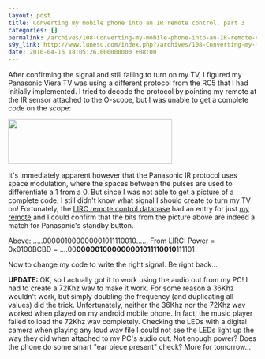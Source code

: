 ```yaml
---
layout: post
title: Converting my mobile phone into an IR remote control, part 3
categories: []
permalink: /archives/108-Converting-my-mobile-phone-into-an-IR-remote-control,-part-3.html
s9y_link: http://www.lunesu.com/index.php?/archives/108-Converting-my-mobile-phone-into-an-IR-remote-control,-part-3.html
date: 2010-04-15 18:05:26.000000000 +08:00
---
```

After confirming the signal and still failing to turn on my TV, I figured my Panasonic Viera TV was using a different protocol from the RC5 that I had initially implemented. I tried to decode the protocol by pointing my remote at the IR sensor attached to the O-scope, but I was unable to get a complete code on the scope:

<!-- s9ymdb:77 --><img class="serendipity_image_center" width="332" height="91"  src="http://www.lunesu.com/uploads/oscope3.png"  alt="" />

It's immediately apparent however that the Panasonic IR protocol uses space modulation, where the spaces between the pulses are used to differentiate a 1 from a 0. But since I was not able to get a picture of a complete code, I still didn't know what signal I should create to turn my TV on! Fortunately, the <a href="http://lirc.sourceforge.net/remotes/" title="LIRC remote control database">LIRC remote control database</a> had an entry for just <a href="http://lirc.sourceforge.net/remotes/panasonic/N2QAYB000239" title="N2QAYB000239 remote control protocol">my remote</a> and I could confirm that the bits from the picture above are indeed a match for Panasonic's standby button.

Above: .....000001000000001011110010......
From LIRC: Power = 0x0100BCBD = ....00<strong>000001000000001011110010</strong>111101

Now to change my code to write the right signal. Be right back...

<strong>UPDATE: </strong>OK, so I actually got it to work using the audio out from my PC! I had to create a 72Khz wav to make it work. For some reason a 36Khz wouldn't work, but simply doubling the frequency (and duplicating all values) did the trick. Unfortunately, neither the 36Khz nor the 72Khz wav worked when played on my android mobile phone. In fact, the music player failed to load the 72Khz wav completely. Checking the LEDs with a digital camera when playing any loud wav file I could not see the LEDs light up the way they did when attached to my PC's audio out. Not enough power? Does the phone do some smart "ear piece present" check? More for tomorrow...
